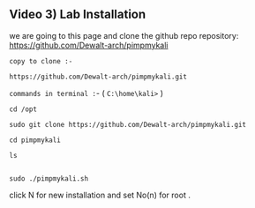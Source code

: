 

Video 3) Lab Installation 
---

we are going to this page and clone the github repo repository:
https://github.com/Dewalt-arch/pimpmykali

`copy to clone :-` 
```
https://github.com/Dewalt-arch/pimpmykali.git
```




`commands in terminal :`-   (  `C:\home\kali>`  )

```
cd /opt

sudo git clone https://github.com/Dewalt-arch/pimpmykali.git

cd pimpmykali 

ls


sudo ./pimpmykali.sh

```

click N for new installation and set No(n)  for root .